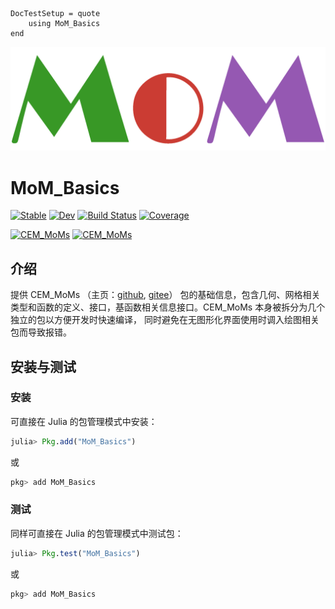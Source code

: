 ```@meta
DocTestSetup = quote
    using MoM_Basics
end
```

![MoM](./assets/logo.png)
# MoM_Basics

[![Stable](https://img.shields.io/badge/docs-stable-blue.svg)](https://deltaeecs.github.io/MoM_Basics.jl/)
[![Dev](https://img.shields.io/badge/docs-dev-blue.svg)](https://deltaeecs.github.io/MoM_Basics.jl/dev/)
[![Build Status](https://github.com/deltaeecs/MoM_Basics.jl/actions/workflows/CI.yml/badge.svg?branch=master)](https://github.com/deltaeecs/MoM_Basics.jl/actions/workflows/CI.yml?query=branch%3Amaster)
[![Coverage](https://codecov.io/gh/deltaeecs/MoM_Basics.jl/branch/master/graph/badge.svg)](https://codecov.io/gh/deltaeecs/MoM_Basics.jl)

[![CEM_MoMs](https://img.shields.io/badge/CEM_MoMs-github-orange.svg)](https://github.com/deltaeecs/CEM_MoMs.git)
[![CEM_MoMs](https://img.shields.io/badge/CEM_MoMs-gitee-orange.svg)](https://gitee.com/deltaeecs/CEM_MoMs.git)

## 介绍

提供 CEM_MoMs （主页：[github](https://github.com/deltaeecs/CEM_MoMs.jl), [gitee](https://gitee.com/deltaeecs/CEM_MoMs.jl)） 包的基础信息，包含几何、网格相关类型和函数的定义、接口，基函数相关信息接口。CEM_MoMs 本身被拆分为几个独立的包以方便开发时快速编译， 同时避免在无图形化界面使用时调入绘图相关包而导致报错。

## 安装与测试

### 安装

可直接在 Julia 的包管理模式中安装：

```julia
julia> Pkg.add("MoM_Basics")
```

或

```julia
pkg> add MoM_Basics
```

### 测试

同样可直接在 Julia 的包管理模式中测试包：

```julia
julia> Pkg.test("MoM_Basics")
```

或

```julia
pkg> add MoM_Basics
```

